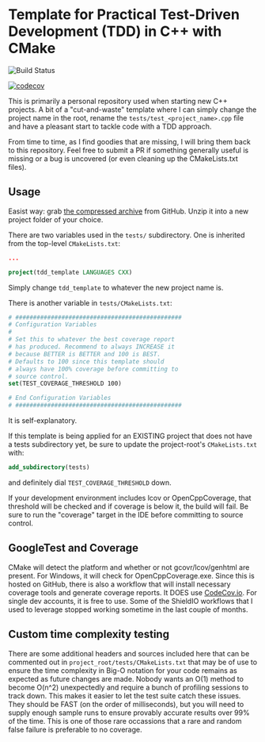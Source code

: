 # Template for Practical Test-Driven Development (TDD) in C++ with CMake

![Build Status](https://github.com/Justin-Randall/tdd-cmake-template/actions/workflows/cmake-multi-platform.yml/badge.svg)

[![codecov](https://codecov.io/github/Justin-Randall/tdd-cmake-template/graph/badge.svg?token=4HYUF98OJ4)](https://codecov.io/github/Justin-Randall/tdd-cmake-template)

This is primarily a personal repository used when starting new C++ projects. A bit of a "cut-and-waste" template where I can simply change the project name in the root, rename the `tests/test_<project_name>.cpp` file and have a pleasant start to tackle code with a TDD approach.

From time to time, as I find goodies that are missing, I will bring them back to this repository. Feel free to submit a PR if something generally useful is missing or a bug is uncovered (or even cleaning up the CMakeLists.txt files).

## Usage

Easist way: grab [the compressed archive](https://github.com/Justin-Randall/tdd-cmake-template/archive/refs/heads/master.zip) from GitHub. Unzip it into a new project folder of your choice.

There are two variables used in the `tests/` subdirectory. One is inherited from the top-level `CMakeLists.txt`:

```cmake
...

project(tdd_template LANGUAGES CXX)
```

Simply change `tdd_template` to whatever the new project name is.

There is another variable in `tests/CMakeLists.txt`:

```cmake
# ###############################################
# Configuration Variables
#
# Set this to whatever the best coverage report
# has produced. Recommend to always INCREASE it
# because BETTER is BETTER and 100 is BEST.
# Defaults to 100 since this template should
# always have 100% coverage before committing to
# source control.
set(TEST_COVERAGE_THRESHOLD 100)

# End Configuration Variables
# ###############################################
```

It is self-explanatory.

If this template is being applied for an EXISTING project that does not have a tests subdirectory yet, be sure to update the project-root's `CMakeLists.txt` with:

```cmake
add_subdirectory(tests)
```

and definitely dial `TEST_COVERAGE_THRESHOLD` down.

If your development environment includes lcov or OpenCppCoverage, that threshold will be checked and if coverage is below it, the build will fail. Be sure to run the "coverage" target in the IDE before committing to source control.

## GoogleTest and Coverage

CMake will detect the platform and whether or not gcovr/lcov/genhtml are present. For Windows, it will check for OpenCppCoverage.exe. Since this is hosted on GitHub, there is also a workflow that will install necessary coverage tools and generate coverage reports. It DOES use [CodeCov.io](https://codecov.io). For single dev accounts, it is free to use. Some of the ShieldIO workflows that I used to leverage stopped working sometime in the last couple of months.

## Custom time complexity testing

There are some additional headers and sources included here that can be commented out in `project_root/tests/CMakeLists.txt` that may be of use to ensure the time complexity in Big-O notation for your code remains as expected as future changes are made. Nobody wants an O(1) method to become O(n^2) unexpectedly and require a bunch of profiling sessions to track down. This makes it easier to let the test suite catch these issues. They should be FAST (on the order of milliseconds), but you will need to supply enough sample runs to ensure provably accurate results over 99% of the time. This is one of those rare occassions that a rare and random false failure is preferable to no coverage.
